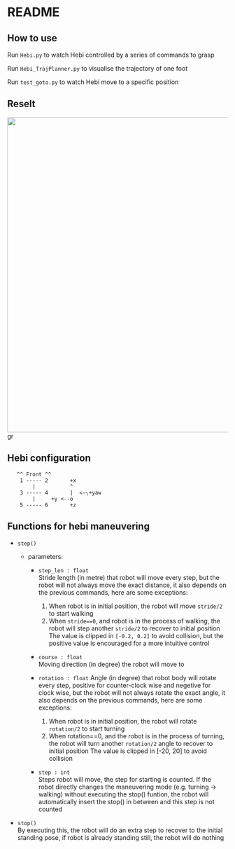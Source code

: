# README

## How to use

Run `Hebi.py` to watch Hebi controlled by a series of commands to grasp

Run `Hebi_TrajPlanner.py` to visualise the trajectory of one foot

Run `test_goto.py` to watch Hebi move to a specific position

## Reselt
<div align="center">
   <img src="simulation.gif" width="720"/>
</div>gr


## Hebi configuration

       ^^ Front ^^   
        1 ----- 2       +x  
            |           ^  
        3 ----- 4       |  <-╮+yaw   
            |     +y <--o    
        5 ----- 6       +z     

## Functions for hebi maneuvering

- `step()`
    - parameters:
        - `step_len : float`  
        Stride length (in metre) that robot will move every step, but the robot will not always move the exact distance, it also depends on the previous commands, here are some exceptions:
            1. When robot is in initial position, the robot will move `stride/2` to start walking
            2. When `stride==0`, and robot is in the process of walking, the robot will step another `stride/2` to recover to initial position
        The value is clipped in `[-0.2, 0.2]` to avoid collision, but the positive value is encouraged for a more intuitive control  

        - `course : float`  
        Moving direction (in degree) the robot will move to  

        - `rotation : float`
        Angle (in degree) that robot body will rotate every step, positive for counter-clock wise and negetive for clock wise, but the robot will not always rotate the exact angle, it also depends on the previous commands, here are some exceptions:  
            1. When robot is in initial position, the robot will rotate `rotation/2` to start turning  
            2. When rotation==0, and the robot is in the process of turning, the robot will turn another `rotation/2` angle to recover to initial position
        The value is clipped in [-20, 20] to avoid collision 
            

        - `step : int`  
        Steps robot will move, the step for starting is counted. If the robot directly changes the maneuvering mode (e.g. turning -> walking) without executing the stop() funtion, the robot will automatically insert the stop() in between and this step is not counted    

- `stop()`  
    By executing this, the robot will do an extra step to recover to the initial standing pose, if robot is already standing still, the robot will do nothing